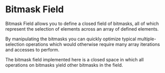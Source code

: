 # Bitmask Field

Bitmask Field allows you to define a closed field of bitmasks, all of which represent
the selection of elements across an array of defined elements.

By manipulating the bitmasks you can quickly optimize typical multiple-selection
operations which would otherwise require many array iterations and accesses to perform.

The bitmask field implemented here is a closed space in which all operations on
bitmasks yield other bitmasks in the field.
